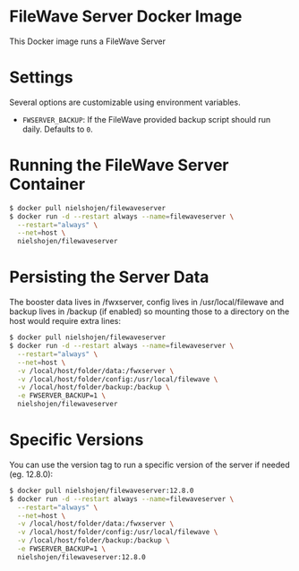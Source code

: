 # FileWave Server Docker Image

This Docker image runs a FileWave Server

# Settings

Several options are customizable using environment variables.

* ``FWSERVER_BACKUP``: If the FileWave provided backup script should run daily. Defaults to ``0``.


# Running the FileWave Server Container

```bash
$ docker pull nielshojen/filewaveserver
$ docker run -d --restart always --name=filewaveserver \
  --restart="always" \
  --net=host \
  nielshojen/filewaveserver
```

# Persisting the Server Data

The booster data lives in /fwxserver, config lives in /usr/local/filewave and backup lives in /backup (if enabled) so mounting those to a directory on the host would require extra lines:

```bash
$ docker pull nielshojen/filewaveserver
$ docker run -d --restart always --name=filewaveserver \
  --restart="always" \
  --net=host \
  -v /local/host/folder/data:/fwxserver \
  -v /local/host/folder/config:/usr/local/filewave \
  -v /local/host/folder/backup:/backup \
  -e FWSERVER_BACKUP=1 \
  nielshojen/filewaveserver
```

# Specific Versions

You can use the version tag to run a specific version of the server if needed (eg. 12.8.0):

```bash
$ docker pull nielshojen/filewaveserver:12.8.0
$ docker run -d --restart always --name=filewaveserver \
  --restart="always" \
  --net=host \
  -v /local/host/folder/data:/fwxserver \
  -v /local/host/folder/config:/usr/local/filewave \
  -v /local/host/folder/backup:/backup \
  -e FWSERVER_BACKUP=1 \
  nielshojen/filewaveserver:12.8.0
```
